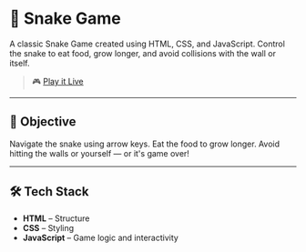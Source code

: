 # 🐍 Snake Game

A classic Snake Game created using HTML, CSS, and JavaScript. Control the snake to eat food, grow longer, and avoid collisions with the wall or itself.

> 🎮 [Play it Live](https://prathmesh-nitnaware.github.io/Snake-Game/)

---

## 🎯 Objective

Navigate the snake using arrow keys. Eat the food to grow longer. Avoid hitting the walls or yourself — or it's game over!

---

## 🛠️ Tech Stack

- **HTML** – Structure
- **CSS** – Styling
- **JavaScript** – Game logic and interactivity

